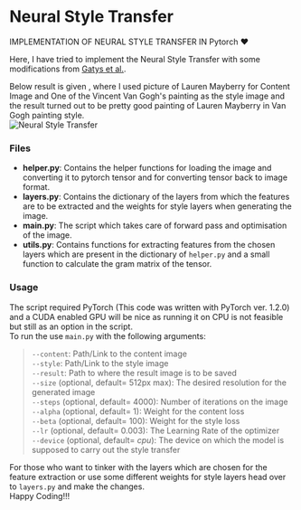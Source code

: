 # Neural Style Transfer
IMPLEMENTATION  OF NEURAL STYLE TRANSFER IN Pytorch :heart:

Here, I have tried to implement the Neural Style Transfer with some modifications from [Gatys et al.](https://arxiv.org/abs/1508.06576).  

Below result is given , where I used picture of Lauren Mayberry for Content Image and One of the Vincent Van Gogh's painting as the style image and the result turned out to be pretty good painting of Lauren Mayberry in Van Gogh painting style.  
![Neural Style Transfer](./ims/style_transfer.png)

### Files
* __helper.py__: Contains the helper functions for loading the image and converting it to pytorch tensor and for converting tensor back to image format.  
* __layers.py__: Contains the dictionary of the layers from which the features are to be extracted and the weights for style layers when generating the image.  
* __main.py__: The script which takes care of forward pass and optimisation of the image.  
* __utils.py__: Contains functions for extracting features from the chosen layers which are present in the dictionary of ```helper.py``` and a small function to calculate the gram matrix of the tensor.  

### Usage
The script required PyTorch (This code was written with PyTorch ver. 1.2.0) and a CUDA enabled GPU will be nice as running it on CPU is not feasible but still as an option in the script.  
To run the use ```main.py``` with the following arguments:  
> ```--content```: Path/Link to the content image  
> ```--style```: Path/Link to the style image  
> ```--result```: Path to where the result image is to be saved  
> ```--size``` (optional, default= 512px max): The desired resolution for the generated image  
> ```--steps``` (optional, default= 4000): Number of iterations on the image  
> ```--alpha``` (optional, default= 1): Weight for the content loss  
> ```--beta``` (optional, default= 100): Weight for the style loss  
> ```--lr``` (optional, default= 0.003): The Learning Rate of the optimizer  
> ```--device``` (optional, default= _cpu_): The device on which the model is supposed to carry out the style transfer  
  
For those who want to tinker with the layers which are chosen for the feature extraction or use some different weights for style layers head over to ```layers.py``` and make the changes.   
Happy Coding!!!
